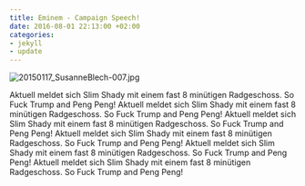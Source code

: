 ```yaml
---
title: Eminem - Campaign Speech!
date: 2016-08-01 22:13:00 +02:00
categories:
- jekyll
- update
---
```


![20150117_SusanneBlech-007.jpg](/uploads/20150117_SusanneBlech-007.jpg)

Aktuell meldet sich Slim Shady mit einem fast 8 minütigen Radgeschoss. So Fuck Trump and Peng Peng! Aktuell meldet sich Slim Shady mit einem fast 8 minütigen Radgeschoss. So Fuck Trump and Peng Peng! Aktuell meldet sich Slim Shady mit einem fast 8 minütigen Radgeschoss. So Fuck Trump and Peng Peng! Aktuell meldet sich Slim Shady mit einem fast 8 minütigen Radgeschoss. So Fuck Trump and Peng Peng! Aktuell meldet sich Slim Shady mit einem fast 8 minütigen Radgeschoss. So Fuck Trump and Peng Peng! Aktuell meldet sich Slim Shady mit einem fast 8 minütigen Radgeschoss. So Fuck Trump and Peng Peng! 